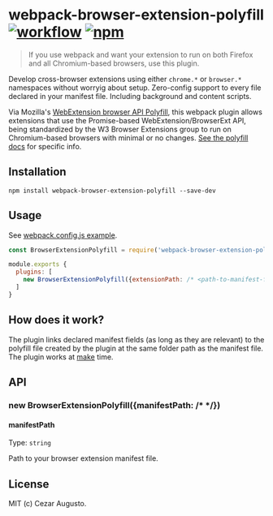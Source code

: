 [action-image]: https://github.com/cezaraugusto/webpack-browser-extension-polyfill/workflows/CI/badge.svg
[action-url]: https://github.com/cezaraugusto/webpack-browser-extension-polyfill/actions
[npm-image]: https://img.shields.io/npm/v/webpack-browser-extension-polyfill.svg
[npm-url]: https://npmjs.org/package/webpack-browser-extension-polyfill

# webpack-browser-extension-polyfill [![workflow][action-image]][action-url] [![npm][npm-image]][npm-url]

> If you use webpack and want your extension to run on both Firefox and all Chromium-based browsers, use this plugin.

Develop cross-browser extensions using either `chrome.*` or `browser.*` namespaces without worryig about setup. Zero-config support to every file declared in your manifest file. Including background and content scripts.

Via Mozilla's [WebExtension browser API Polyfill](https://github.com/mozilla/webextension-polyfill), this webpack plugin allows extensions that use the Promise-based WebExtension/BrowserExt API, being standardized by the W3 Browser Extensions group to run on Chromium-based browsers with minimal or no changes. [See the polyfill docs](https://github.com/mozilla/webextension-polyfill/#webextension-browser-api-polyfill) for specific info.

## Installation

```
npm install webpack-browser-extension-polyfill --save-dev
```

## Usage

See [webpack.config.js example](./fixtures/webpack.config.js).

```js
const BrowserExtensionPolyfill = require('webpack-browser-extension-polyfill')

module.exports {
  plugins: [
    new BrowserExtensionPolyfill({extensionPath: /* <path-to-manifest-file> */})
  ]
}

```

## How does it work?

The plugin links declared manifest fields (as long as they are relevant) to the polyfill file created by the plugin at the same folder path as the manifest file. The plugin works at [make](https://webpack.js.org/api/compiler-hooks/#make) time.

## API

### new BrowserExtensionPolyfill({manifestPath: /* <path-to-manifest-file> */})

#### manifestPath

Type: `string`

Path to your browser extension manifest file.

## License

MIT (c) Cezar Augusto.
